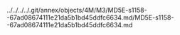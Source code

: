 ../../../../.git/annex/objects/4M/M3/MD5E-s1158--67ad08674111e21da5b1bd45ddfc6634.md/MD5E-s1158--67ad08674111e21da5b1bd45ddfc6634.md